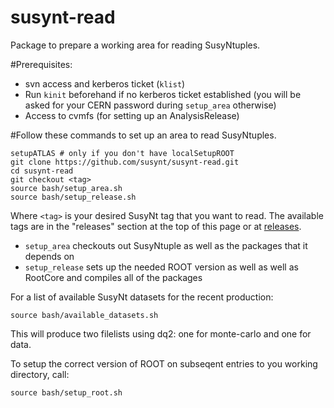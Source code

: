 susynt-read
===========

Package to prepare a working area for reading SusyNtuples.

#Prerequisites:
- svn access and kerberos ticket (`klist`)
- Run `kinit` beforehand if no kerberos ticket established (you will be asked for your CERN password during `setup_area` otherwise)
- Access to cvmfs (for setting up an AnalysisRelease)

#Follow these commands to set up an area to read SusyNtuples.

```
setupATLAS # only if you don't have localSetupROOT
git clone https://github.com/susynt/susynt-read.git
cd susynt-read
git checkout <tag>
source bash/setup_area.sh
source bash/setup_release.sh
```
Where `<tag>` is your desired SusyNt tag that you want to read. The available tags are in the "releases" section
at the top of this page or at [releases](https://github.com/susynt/susynt-read/releases).

- `setup_area` checkouts out SusyNtuple as well as the packages that it depends on
- `setup_release` sets up the needed ROOT version as well as well as RootCore and compiles all of the packages

For a list of available SusyNt datasets for the recent production:
```
source bash/available_datasets.sh
```
This will produce two filelists using dq2: one for monte-carlo and one for data.

To setup the correct version of ROOT on subseqent entries to you working directory, call:
```
source bash/setup_root.sh
```
